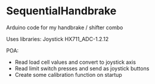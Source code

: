 # SequentialHandbrake
Arduino code for my handbrake / shifter combo

Uses libraries: 
Joystick
HX711_ADC-1.2.12

POA:
* Read load cell values and convert to joystick axis
* Read limit switch presses and send as joystick buttons
* Create some calibration function on startup

